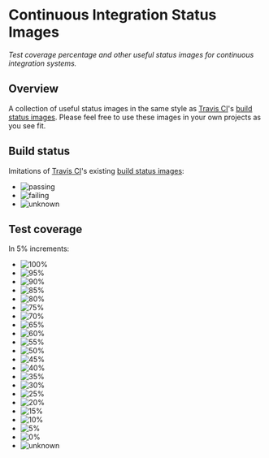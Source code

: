 # Continuous Integration Status Images

*Test coverage percentage and other useful status images for continuous integration systems.*

## Overview

A collection of useful status images in the same style as
[Travis CI](https://travis-ci.org/)'s [build status images](https://github.com/travis-ci/travis-ci/tree/master/public/images/result).
Please feel free to use these images in your own projects as you see fit.

## Build status

Imitations of [Travis CI](https://travis-ci.org/)'s existing
[build status images](https://github.com/travis-ci/travis-ci/tree/master/public/images/result):

- ![passing](https://raw.github.com/ezzatron/ci-status-images/master/img/build-status/build-status-passing.png)
- ![failing](https://raw.github.com/ezzatron/ci-status-images/master/img/build-status/build-status-failing.png)
- ![unknown](https://raw.github.com/ezzatron/ci-status-images/master/img/build-status/build-status-unknown.png)

## Test coverage

In 5% increments:

- ![100%](https://raw.github.com/ezzatron/ci-status-images/master/img/test-coverage/test-coverage-100.png)
- ![95%](https://raw.github.com/ezzatron/ci-status-images/master/img/test-coverage/test-coverage-095.png)
- ![90%](https://raw.github.com/ezzatron/ci-status-images/master/img/test-coverage/test-coverage-090.png)
- ![85%](https://raw.github.com/ezzatron/ci-status-images/master/img/test-coverage/test-coverage-085.png)
- ![80%](https://raw.github.com/ezzatron/ci-status-images/master/img/test-coverage/test-coverage-080.png)
- ![75%](https://raw.github.com/ezzatron/ci-status-images/master/img/test-coverage/test-coverage-075.png)
- ![70%](https://raw.github.com/ezzatron/ci-status-images/master/img/test-coverage/test-coverage-070.png)
- ![65%](https://raw.github.com/ezzatron/ci-status-images/master/img/test-coverage/test-coverage-065.png)
- ![60%](https://raw.github.com/ezzatron/ci-status-images/master/img/test-coverage/test-coverage-060.png)
- ![55%](https://raw.github.com/ezzatron/ci-status-images/master/img/test-coverage/test-coverage-055.png)
- ![50%](https://raw.github.com/ezzatron/ci-status-images/master/img/test-coverage/test-coverage-050.png)
- ![45%](https://raw.github.com/ezzatron/ci-status-images/master/img/test-coverage/test-coverage-045.png)
- ![40%](https://raw.github.com/ezzatron/ci-status-images/master/img/test-coverage/test-coverage-040.png)
- ![35%](https://raw.github.com/ezzatron/ci-status-images/master/img/test-coverage/test-coverage-035.png)
- ![30%](https://raw.github.com/ezzatron/ci-status-images/master/img/test-coverage/test-coverage-030.png)
- ![25%](https://raw.github.com/ezzatron/ci-status-images/master/img/test-coverage/test-coverage-025.png)
- ![20%](https://raw.github.com/ezzatron/ci-status-images/master/img/test-coverage/test-coverage-020.png)
- ![15%](https://raw.github.com/ezzatron/ci-status-images/master/img/test-coverage/test-coverage-015.png)
- ![10%](https://raw.github.com/ezzatron/ci-status-images/master/img/test-coverage/test-coverage-010.png)
- ![5%](https://raw.github.com/ezzatron/ci-status-images/master/img/test-coverage/test-coverage-005.png)
- ![0%](https://raw.github.com/ezzatron/ci-status-images/master/img/test-coverage/test-coverage-000.png)
- ![unknown](https://raw.github.com/ezzatron/ci-status-images/master/img/test-coverage/test-coverage-unknown.png)
